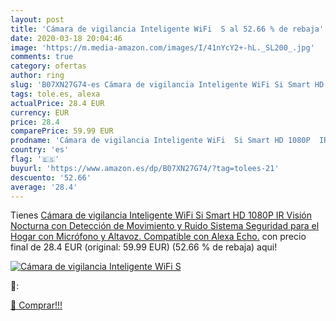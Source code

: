 ```yaml
---
layout: post
title: 'Cámara de vigilancia Inteligente WiFi  S al 52.66 % de rebaja'
date: 2020-03-18 20:04:46
image: 'https://m.media-amazon.com/images/I/41nYcY2+-hL._SL200_.jpg'
comments: true
category: ofertas
author: ring
slug: 'B07XN27G74-es Cámara de vigilancia Inteligente WiFi Si Smart HD 1080P IR...'
tags: tole.es, alexa
actualPrice: 28.4 EUR
currency: EUR
price: 28.4
comparePrice: 59.99 EUR
prodname: 'Cámara de vigilancia Inteligente WiFi  Si Smart HD 1080P  IR Visión Nocturna con Detección de Movimiento y Ruido  Sistema Seguridad para el Hogar con Micrófono y Altavoz. Compatible con Alexa Echo.'
country: 'es'
flag: '🇪🇸'
buyurl: 'https://www.amazon.es/dp/B07XN27G74/?tag=tolees-21'
descuento: '52.66'
average: '28.4'
---
```


Tienes [Cámara de vigilancia Inteligente WiFi  Si Smart HD 1080P  IR Visión Nocturna con Detección de Movimiento y Ruido  Sistema Seguridad para el Hogar con Micrófono y Altavoz. Compatible con Alexa Echo.](https://www.amazon.es/dp/B07XN27G74/?tag=tolees-21) con precio final de  28.4 EUR (original: 59.99 EUR) (52.66 %  de rebaja) aqui!

[![Cámara de vigilancia Inteligente WiFi  S](https://m.media-amazon.com/images/I/41nYcY2+-hL._SL200_.jpg)](https://www.amazon.es/dp/B07XN27G74/?tag=tolees-21)

🔎:


[🛒 Comprar!!!](https://www.amazon.es/dp/B07XN27G74/?tag=tolees-21)
